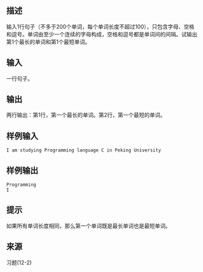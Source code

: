 ## 描述


输入1行句子（不多于200个单词，每个单词长度不超过100），只包含字母、空格和逗号。单词由至少一个连续的字母构成，空格和逗号都是单词间的间隔。试输出第1个最长的单词和第1个最短单词。


## 输入


一行句子。

## 输出


两行输出：第1行，第一个最长的单词。第2行，第一个最短的单词。

## 样例输入


```
I am studying Programming language C in Peking University
```


## 样例输出


```
Programming
I
```


## 提示


如果所有单词长度相同，那么第一个单词既是最长单词也是最短单词。

## 来源


习题(12-2)

